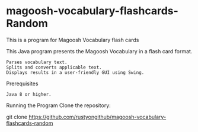 # magoosh-vocabulary-flashcards-Random

This is a program for Magoosh Vocabulary flash cards

This Java program presents the Magoosh Vocabulary in a flash card format.

    Parses vocabulary text.
    Splits and converts applicable text. 
    Displays results in a user-friendly GUI using Swing.

Prerequisites

    Java 8 or higher.

Running the Program
Clone the repository:

git clone https://github.com/rustyongithub/magoosh-vocabulary-flashcards-random

